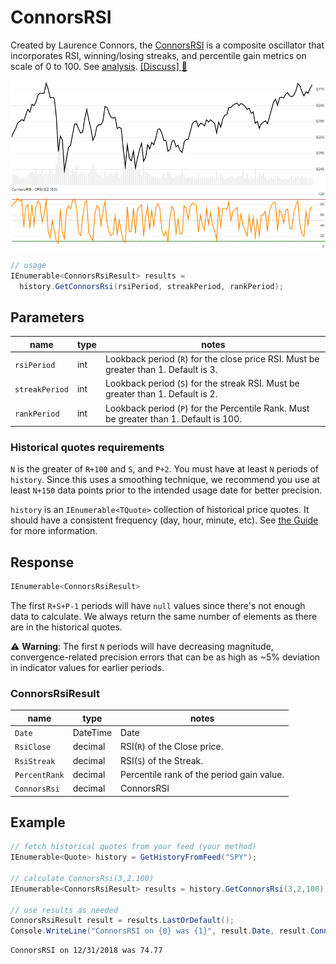 ﻿# ConnorsRSI

Created by Laurence Connors, the [ConnorsRSI](https://alvarezquanttrading.com/wp-content/uploads/2016/05/ConnorsRSIGuidebook.pdf) is a composite oscillator that incorporates RSI, winning/losing streaks, and percentile gain metrics on scale of 0 to 100.  See [analysis](https://alvarezquanttrading.com/blog/connorsrsi-analysis).
[[Discuss] :speech_balloon:](https://github.com/DaveSkender/Stock.Indicators/discussions/260 "Community discussion about this indicator")

![image](chart.png)

```csharp
// usage
IEnumerable<ConnorsRsiResult> results =
  history.GetConnorsRsi(rsiPeriod, streakPeriod, rankPeriod);  
```

## Parameters

| name | type | notes
| -- |-- |--
| `rsiPeriod` | int | Lookback period (`R`) for the close price RSI.  Must be greater than 1.  Default is 3.
| `streakPeriod` | int | Lookback period (`S`) for the streak RSI.  Must be greater than 1.  Default is 2.
| `rankPeriod` | int | Lookback period (`P`) for the Percentile Rank.  Must be greater than 1.  Default is 100.

### Historical quotes requirements

`N` is the greater of `R+100` and `S`, and `P+2`.  You must have at least `N` periods of `history`.  Since this uses a smoothing technique, we recommend you use at least `N+150` data points prior to the intended usage date for better precision.

`history` is an `IEnumerable<TQuote>` collection of historical price quotes.  It should have a consistent frequency (day, hour, minute, etc).  See [the Guide](../../docs/GUIDE.md) for more information.

## Response

```csharp
IEnumerable<ConnorsRsiResult>
```

The first `R+S+P-1` periods will have `null` values since there's not enough data to calculate.  We always return the same number of elements as there are in the historical quotes.

:warning: **Warning**: The first `N` periods will have decreasing magnitude, convergence-related precision errors that can be as high as ~5% deviation in indicator values for earlier periods.

### ConnorsRsiResult

| name | type | notes
| -- |-- |--
| `Date` | DateTime | Date
| `RsiClose` | decimal | RSI(`R`) of the Close price.
| `RsiStreak` | decimal | RSI(`S`) of the Streak.
| `PercentRank` | decimal | Percentile rank of the period gain value.
| `ConnorsRsi` | decimal | ConnorsRSI

## Example

```csharp
// fetch historical quotes from your feed (your method)
IEnumerable<Quote> history = GetHistoryFromFeed("SPY");

// calculate ConnorsRsi(3,2.100)
IEnumerable<ConnorsRsiResult> results = history.GetConnorsRsi(3,2,100);

// use results as needed
ConnorsRsiResult result = results.LastOrDefault();
Console.WriteLine("ConnorsRSI on {0} was {1}", result.Date, result.ConnorsRsi);
```

```bash
ConnorsRSI on 12/31/2018 was 74.77
```
